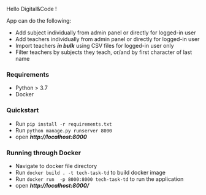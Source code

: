 Hello Digital&Code !  

App can do the following:  
- Add subject individually from admin panel or directly for logged-in user
- Add teachers individually from admin panel or directly for logged-in user
- Import teachers ***in bulk*** using CSV files for logged-in user only
- Filter teachers by subjects they teach, or/and by first character of last name

### Requirements
- Python > 3.7 
- Docker

### Quickstart
- Run `pip install -r requirements.txt`
- Run `python manage.py runserver 8000`
- open ***http://localhost:8000***

### Running through Docker
- Navigate to docker file directory
- Run `docker build . -t tech-task-td` to build docker image
- Run `docker run  -p 8000:8000 tech-task-td` to run the application 
- open ***http://localhost:8000/***

